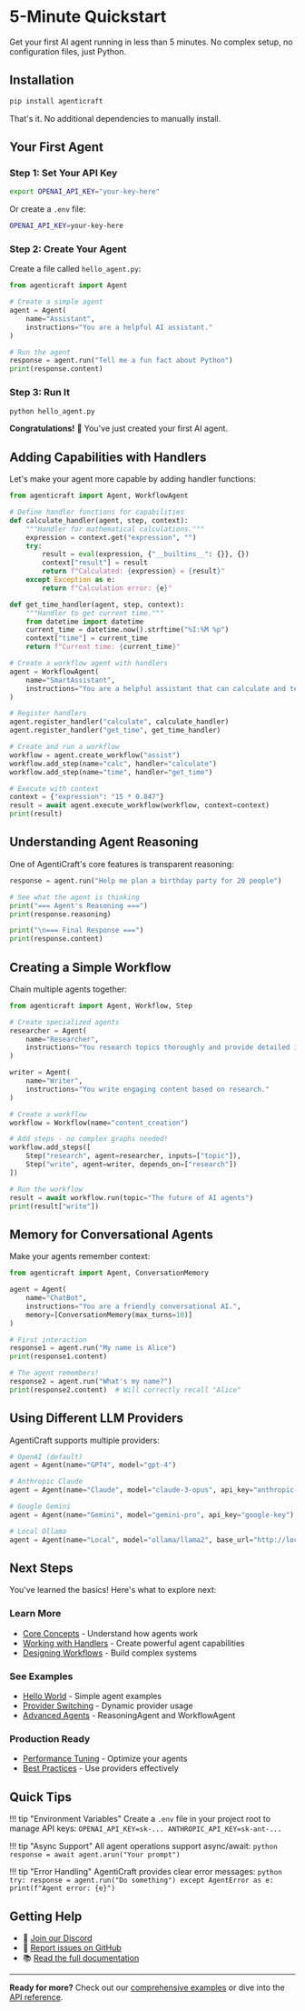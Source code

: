 # 5-Minute Quickstart

Get your first AI agent running in less than 5 minutes. No complex setup, no configuration files, just Python.

## Installation

```bash
pip install agenticraft
```

That's it. No additional dependencies to manually install.

## Your First Agent

### Step 1: Set Your API Key

```bash
export OPENAI_API_KEY="your-key-here"
```

Or create a `.env` file:
```bash
OPENAI_API_KEY=your-key-here
```

### Step 2: Create Your Agent

Create a file called `hello_agent.py`:

```python
from agenticraft import Agent

# Create a simple agent
agent = Agent(
    name="Assistant",
    instructions="You are a helpful AI assistant."
)

# Run the agent
response = agent.run("Tell me a fun fact about Python")
print(response.content)
```

### Step 3: Run It

```bash
python hello_agent.py
```

**Congratulations!** 🎉 You've just created your first AI agent.

## Adding Capabilities with Handlers

Let's make your agent more capable by adding handler functions:

```python
from agenticraft import Agent, WorkflowAgent

# Define handler functions for capabilities
def calculate_handler(agent, step, context):
    """Handler for mathematical calculations."""
    expression = context.get("expression", "")
    try:
        result = eval(expression, {"__builtins__": {}}, {})
        context["result"] = result
        return f"Calculated: {expression} = {result}"
    except Exception as e:
        return f"Calculation error: {e}"

def get_time_handler(agent, step, context):
    """Handler to get current time."""
    from datetime import datetime
    current_time = datetime.now().strftime("%I:%M %p")
    context["time"] = current_time
    return f"Current time: {current_time}"

# Create a workflow agent with handlers
agent = WorkflowAgent(
    name="SmartAssistant",
    instructions="You are a helpful assistant that can calculate and tell time."
)

# Register handlers
agent.register_handler("calculate", calculate_handler)
agent.register_handler("get_time", get_time_handler)

# Create and run a workflow
workflow = agent.create_workflow("assist")
workflow.add_step(name="calc", handler="calculate")
workflow.add_step(name="time", handler="get_time")

# Execute with context
context = {"expression": "15 * 0.847"}
result = await agent.execute_workflow(workflow, context=context)
print(result)
```

## Understanding Agent Reasoning

One of AgentiCraft's core features is transparent reasoning:

```python
response = agent.run("Help me plan a birthday party for 20 people")

# See what the agent is thinking
print("=== Agent's Reasoning ===")
print(response.reasoning)

print("\n=== Final Response ===")
print(response.content)
```

## Creating a Simple Workflow

Chain multiple agents together:

```python
from agenticraft import Agent, Workflow, Step

# Create specialized agents
researcher = Agent(
    name="Researcher",
    instructions="You research topics thoroughly and provide detailed information."
)

writer = Agent(
    name="Writer", 
    instructions="You write engaging content based on research."
)

# Create a workflow
workflow = Workflow(name="content_creation")

# Add steps - no complex graphs needed!
workflow.add_steps([
    Step("research", agent=researcher, inputs=["topic"]),
    Step("write", agent=writer, depends_on=["research"])
])

# Run the workflow
result = await workflow.run(topic="The future of AI agents")
print(result["write"])
```

## Memory for Conversational Agents

Make your agents remember context:

```python
from agenticraft import Agent, ConversationMemory

agent = Agent(
    name="ChatBot",
    instructions="You are a friendly conversational AI.",
    memory=[ConversationMemory(max_turns=10)]
)

# First interaction
response1 = agent.run("My name is Alice")
print(response1.content)

# The agent remembers!
response2 = agent.run("What's my name?")
print(response2.content)  # Will correctly recall "Alice"
```

## Using Different LLM Providers

AgentiCraft supports multiple providers:

```python
# OpenAI (default)
agent = Agent(name="GPT4", model="gpt-4")

# Anthropic Claude
agent = Agent(name="Claude", model="claude-3-opus", api_key="anthropic-key")

# Google Gemini
agent = Agent(name="Gemini", model="gemini-pro", api_key="google-key")

# Local Ollama
agent = Agent(name="Local", model="ollama/llama2", base_url="http://localhost:11434")
```

## Next Steps

You've learned the basics! Here's what to explore next:

### Learn More
- [Core Concepts](concepts/agents.md) - Understand how agents work
- [Working with Handlers](concepts/handlers.md) - Create powerful agent capabilities  
- [Designing Workflows](concepts/workflows.md) - Build complex systems

### See Examples
- [Hello World](examples/hello-world.md) - Simple agent examples
- [Provider Switching](examples/provider-switching.md) - Dynamic provider usage
- [Advanced Agents](examples/advanced-agents.md) - ReasoningAgent and WorkflowAgent

### Production Ready
- [Performance Tuning](guides/performance-tuning.md) - Optimize your agents
- [Best Practices](features/provider_switching.md) - Use providers effectively

## Quick Tips

!!! tip "Environment Variables"
    Create a `.env` file in your project root to manage API keys:
    ```
    OPENAI_API_KEY=sk-...
    ANTHROPIC_API_KEY=sk-ant-...
    ```

!!! tip "Async Support"
    All agent operations support async/await:
    ```python
    response = await agent.arun("Your prompt")
    ```

!!! tip "Error Handling"
    AgentiCraft provides clear error messages:
    ```python
    try:
        response = agent.run("Do something")
    except AgentError as e:
        print(f"Agent error: {e}")
    ```

## Getting Help

- 💬 [Join our Discord](https://discord.gg/agenticraft)
- 🐛 [Report issues on GitHub](https://github.com/agenticraft/agenticraft/issues)
- 📚 [Read the full documentation](index.md)

---

**Ready for more?** Check out our [comprehensive examples](examples/index.md) or dive into the [API reference](reference/index.md).